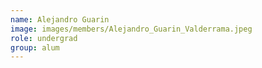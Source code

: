 ```yaml
---
name: Alejandro Guarin
image: images/members/Alejandro_Guarin_Valderrama.jpeg
role: undergrad
group: alum
---
```

